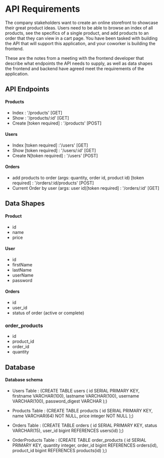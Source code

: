 # API Requirements

The company stakeholders want to create an online storefront to showcase their great product ideas. Users need to be able to browse an index of all products, see the specifics of a single product, and add products to an order that they can view in a cart page. You have been tasked with building the API that will support this application, and your coworker is building the frontend.

These are the notes from a meeting with the frontend developer that describe what endpoints the API needs to supply, as well as data shapes the frontend and backend have agreed meet the requirements of the application.

## API Endpoints

#### Products

- Index : '/products' [GET]
- Show : '/products/:id' [GET]
- Create [token required] : '/products' [POST]

#### Users

- Index [token required] :'/users' [GET]
- Show [token required] : '/users/:id' [GET]
- Create N[token required] : '/users' [POST]

#### Orders

- add products to order (args: quantity, order id, product id) [token required] : '/orders/:id/products' [POST]
- Current Order by user (args: user id)[token required] : '/orders/:id' [GET]

## Data Shapes

#### Product

- id
- name
- price

#### User

- id
- firstName
- lastName
- userName
- password

#### Orders

- id
- user_id
- status of order (active or complete)

### order_products

- id
- product_id
- order_id
- quantity

## Database

#### Database schema

- Users Table : (CREATE TABLE users (
  id SERIAL PRIMARY KEY,
  firstname VARCHAR(100),
  lastname VARCHAR(100),
  username VARCHAR(100),
  password_digest VARCHAR
  );)

- Products Table : (CREATE TABLE products (
  id SERIAL PRIMARY KEY,
  name VARCHAR(64) NOT NULL,
  price integer NOT NULL
  );)

- Orders Table : (CREATE TABLE orders (
  id SERIAL PRIMARY KEY,
  status VARCHAR(15),
  user_id bigint REFERENCES users(id)
  );)

- OrderProducts Table : (CREATE TABLE order_products (
  id SERIAL PRIMARY KEY,
  quantity integer,
  order_id bigint REFERENCES orders(id),
  product_id bigint REFERENCES products(id)
  );)

